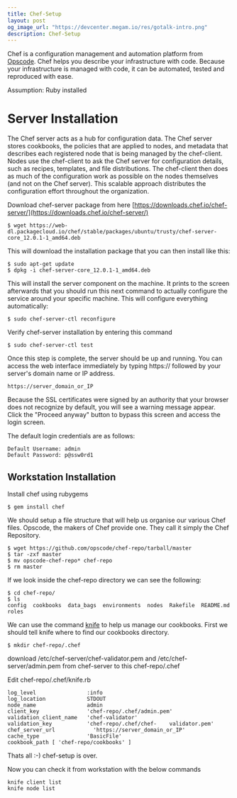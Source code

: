 ```yaml
---
title: Chef-Setup
layout: post
og_image_url: "https://devcenter.megam.io/res/gotalk-intro.png"
description: Chef-Setup
---
```

Chef is a configuration management and automation platform from [Opscode](https://www.chef.io/). Chef helps you describe your infrastructure with code. Because your infrastructure is managed with code, it can be automated, tested and reproduced with ease.

Assumption: Ruby installed

# Server Installation
The Chef server acts as a hub for configuration data. The Chef server stores cookbooks, the policies that are applied to nodes, and metadata that describes each registered node that is being managed by the chef-client. Nodes use the chef-client to ask the Chef server for configuration details, such as recipes, templates, and file distributions. The chef-client then does as much of the configuration work as possible on the nodes themselves (and not on the Chef server). This scalable approach distributes the configuration effort throughout the organization.

Download chef-server package from here [https://downloads.chef.io/chef-server/](https://downloads.chef.io/chef-server/)

	$ wget https://web-dl.packagecloud.io/chef/stable/packages/ubuntu/trusty/chef-server-core_12.0.1-1_amd64.deb

This will download the installation package that you can then install like this:

	$ sudo apt-get update
    $ dpkg -i chef-server-core_12.0.1-1_amd64.deb

This will install the server component on the machine.
It prints to the screen afterwards that you should run this next command to actually configure the service around your specific machine. This will configure everything automatically:

	$ sudo chef-server-ctl reconfigure

Verify chef-server installation by entering this command

	$ sudo chef-server-ctl test

Once this step is complete, the server should be up and running. You can access the web interface immediately by typing https:// followed by your server's domain name or IP address.

	https://server_domain_or_IP


Because the SSL certificates were signed by an authority that your browser does not recognize by default, you will see a warning message appear.
Click the "Proceed anyway" button to bypass this screen and access the login screen.

The default login credentials are as follows:

	Default Username: admin
	Default Password: p@ssw0rd1


## Workstation Installation

Install chef using rubygems

	$ gem install chef

We should setup a file structure that will help us organise our various Chef files. Opscode, the makers of Chef provide one. They call it simply the Chef Repository.

	$ wget https://github.com/opscode/chef-repo/tarball/master
	$ tar -zxf master
	$ mv opscode-chef-repo* chef-repo
	$ rm master
If we look inside the chef-repo directory we can see the following:

	$ cd chef-repo/
	$ ls
    config  cookbooks  data_bags  environments  nodes  Rakefile  README.md  roles


We can use the command [knife](https://docs.chef.io/knife.html) to help us manage our cookbooks. First we should tell knife where to find our cookbooks directory.

	$ mkdir chef-repo/.chef

download /etc/chef-server/chef-validator.pem and  /etc/chef-server/admin.pem from chef-server to this chef-repo/.chef

Edit chef-repo/.chef/knife.rb

    log_level                :info
    log_location             STDOUT
    node_name                admin
    client_key               'chef-repo/.chef/admin.pem'
    validation_client_name   'chef-validator'
    validation_key           'chef-repo/.chef/chef-    validator.pem'
    chef_server_url            'https://server_domain_or_IP'
    cache_type               'BasicFile'
    cookbook_path [ 'chef-repo/cookbooks' ]


Thats all :-)
chef-setup is over.

Now you can check it from workstation with the below commands

    knife client list
    knife node list
